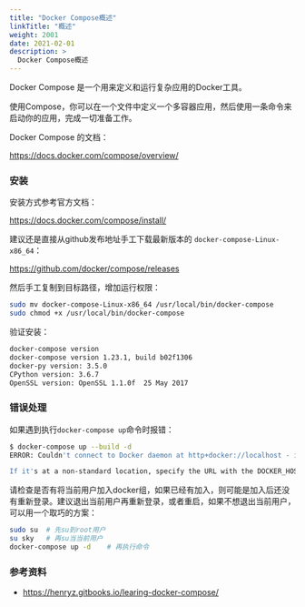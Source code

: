 ```yaml
---
title: "Docker Compose概述"
linkTitle: "概述"
weight: 2001
date: 2021-02-01
description: >
  Docker Compose概述
---
```



Docker Compose 是一个用来定义和运行复杂应用的Docker工具。

使用Compose，你可以在一个文件中定义一个多容器应用，然后使用一条命令来启动你的应用，完成一切准备工作。

Docker Compose 的文档：

https://docs.docker.com/compose/overview/

### 安装

安装方式参考官方文档：

https://docs.docker.com/compose/install/

建议还是直接从github发布地址手工下载最新版本的 `docker-compose-Linux-x86_64`：

https://github.com/docker/compose/releases

然后手工复制到目标路径，增加运行权限：

```bash
sudo mv docker-compose-Linux-x86_64 /usr/local/bin/docker-compose
sudo chmod +x /usr/local/bin/docker-compose
```

验证安装：

```bash
docker-compose version
docker-compose version 1.23.1, build b02f1306
docker-py version: 3.5.0
CPython version: 3.6.7
OpenSSL version: OpenSSL 1.1.0f  25 May 2017
```

### 错误处理

如果遇到执行`docker-compose up`命令时报错：

```bash
$ docker-compose up --build -d
ERROR: Couldn't connect to Docker daemon at http+docker://localhost - is it running?

If it's at a non-standard location, specify the URL with the DOCKER_HOST environment variable.
```

请检查是否有将当前用户加入docker组，如果已经有加入，则可能是加入后还没有重新登录。建议退出当前用户再重新登录，或者重启，如果不想退出当前用户，可以用一个取巧的方案：

```bash
sudo su  # 先su到root用户
su sky   # 再su当当前用户
docker-compose up -d    # 再执行命令
```



### 参考资料

- https://henryz.gitbooks.io/learing-docker-compose/